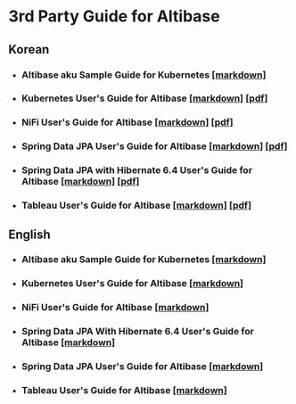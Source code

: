 # 3rd Party Guide for Altibase

## Korean

- ### Altibase aku Sample Guide for Kubernetes [[markdown]](https://github.com/ALTIBASE/Documents/blob/master/3rd%20Party%20Guide%20for%20Altibase/kor/Altibase%20aku%20Sample%20Guide%20for%20Kubernetes.md)

- ### Kubernetes User's Guide for Altibase [[markdown]](https://github.com/ALTIBASE/Documents/blob/master/3rd%20Party%20Guide%20for%20Altibase/kor/Kubernetes%20User's%20Guide%20for%20Altibase.md) [[pdf]](https://github.com/ALTIBASE/Documents/blob/master/3rd%20Party%20Guide%20for%20Altibase/kor/Kubernetes%20User's%20Guide%20for%20Altibase.pdf)

- ### NiFi User's Guide for Altibase [[markdown]](https://github.com/ALTIBASE/Documents/blob/master/3rd%20Party%20Guide%20for%20Altibase/kor/NiFi%20User's%20Guide%20for%20Altibase.md) [[pdf]](https://github.com/ALTIBASE/Documents/blob/master/3rd%20Party%20Guide%20for%20Altibase/kor/NiFi%20User's%20Guide%20for%20Altibase.pdf)

- ### Spring Data JPA User's Guide for Altibase [[markdown]](https://github.com/ALTIBASE/Documents/blob/master/3rd%20Party%20Guide%20for%20Altibase/kor/Spring%20Data%20JPA%20User's%20Guide%20for%20Altibase.md) [[pdf]](https://github.com/ALTIBASE/Documents/blob/master/3rd%20Party%20Guide%20for%20Altibase/kor/Spring%20Data%20JPA%20User's%20Guide%20for%20Altibase.pdf)

- ### Spring Data JPA with Hibernate 6.4 User's Guide for Altibase [[markdown]](https://github.com/ALTIBASE/Documents/blob/master/3rd%20Party%20Guide%20for%20Altibase/kor/Spring%20Data%20JPA%20with%20Hibernate%206.4%20User's%20Guide%20for%20Altibase.md) [[pdf]](https://github.com/ALTIBASE/Documents/blob/master/3rd%20Party%20Guide%20for%20Altibase/kor/Spring%20Data%20JPA%20with%20Hibernate%206.4%20User's%20Guide%20for%20Altibase.pdf)

- ### Tableau User's Guide for Altibase [[markdown]](https://github.com/ALTIBASE/Documents/blob/master/3rd%20Party%20Guide%20for%20Altibase/kor/Tableau%20User's%20Guide%20for%20Altibase/Tableau%20User's%20Guide%20for%20Altibase.md) [[pdf]](https://github.com/ALTIBASE/Documents/blob/master/3rd%20Party%20Guide%20for%20Altibase/kor/Tableau%20User's%20Guide%20for%20Altibase/Tableau%20User's%20Guide%20for%20Altibase.pdf)



## English

- ### Altibase aku Sample Guide for Kubernetes [[markdown]](https://github.com/ALTIBASE/Documents/blob/master/3rd%20Party%20Guide%20for%20Altibase/eng/Altibase%20aku%20Sample%20Guide%20for%20Kubernetes.md)

- ### Kubernetes User's Guide for Altibase [[markdown]](https://github.com/ALTIBASE/Documents/blob/master/3rd%20Party%20Guide%20for%20Altibase/eng/Kubernetes%20User's%20Guide%20for%20Altibase.md)

- ### NiFi User's Guide for Altibase [[markdown]](https://github.com/ALTIBASE/Documents/blob/master/3rd%20Party%20Guide%20for%20Altibase/eng/NiFi%20User's%20Guide%20for%20Altibase.md)

- ### Spring Data JPA With Hibernate 6.4 User's Guide for Altibase [[markdown]](https://github.com/ALTIBASE/Documents/blob/master/3rd%20Party%20Guide%20for%20Altibase/eng/Spring%20Data%20JPA%20With%20Hibernate%206.4%20User's%20Guide%20for%20Altibase.md)

- ### Spring Data JPA User's Guide for Altibase [[markdown]](https://github.com/ALTIBASE/Documents/blob/master/3rd%20Party%20Guide%20for%20Altibase/eng/Spring%20Data%20JPA%20User's%20Guide%20for%20Altibase.md)

- ### Tableau User's Guide for Altibase [[markdown]](https://github.com/ALTIBASE/Documents/blob/master/3rd%20Party%20Guide%20for%20Altibase/eng/Tableau%20User's%20Guide%20for%20Altibase/Tableau%20User's%20Guide%20for%20Altibase.md)
